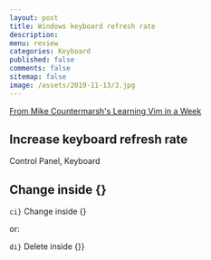 ```yaml
---
layout: post
title: Windows keyboard refresh rate 
description: 
menu: review
categories: Keyboard 
published: false 
comments: false     
sitemap: false
image: /assets/2019-11-13/3.jpg
---
```



[From Mike Countermarsh's Learning Vim in a Week](https://www.youtube.com/watch?v=_NUO4JEtkDw&t=1038s)

## Increase keyboard refresh rate

Control Panel, Keyboard

## Change inside {}

`ci}` Change inside {}

or:  

`di}`  Delete inside {}}
